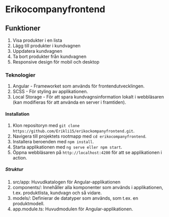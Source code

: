 # Erikocompanyfrontend


## Funktioner
1. Visa produkter i en lista
2. Lägg till produkter i kundvagnen
3. Uppdatera kundvagnen
4. Ta bort produkter från kundvagnen
5. Responsive design för mobil och desktop

### Teknologier
1. Angular - Frameworket som används för frontendutvecklingen.
2. SCSS - För styling av applikationen.
3. Local Storage - För att spara kundvagnsinformation lokalt i webbläsaren (kan modifieras för att använda en server i framtiden).

#### Installation
1. Klon repositoryn med `git clone https://github.com/Erikli15/erikockompanyfrontend.git`.
2. Navigera till projektets rootmapp med `cd erikocompanyfrontend`.
3. Installera beroenden med `npm install`.
4. Starta applikationen med `ng serve eller npm start`.
5. Öppna webbläsaren på `http://localhost:4200` för att se applikationen i action.

##### Struktur
1. src/app: Huvudkatalogen för Angular-applikationen
2. components/: Innehåller alla komponenter som används i applikationen, t.ex. produktlista, kundvagn och så vidare.
3. models/: Definierar de datatyper som används, som t.ex. en produktmodell.
4. app.module.ts: Huvudmodulen för Angular-applikationen.
